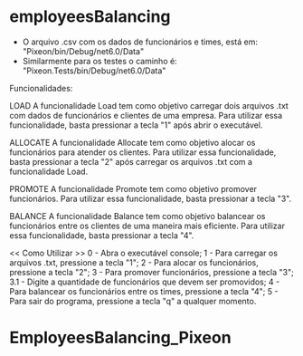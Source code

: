 # employeesBalancing

-   O arquivo .csv com os dados de funcionários e times, está em: "Pixeon/bin/Debug/net6.0/Data"
-   Similarmente para os testes o caminho é: "Pixeon.Tests/bin/Debug/net6.0/Data"

Funcionalidades:

LOAD
A funcionalidade Load tem como objetivo carregar dois arquivos .txt com dados de funcionários e clientes de uma empresa.
Para utilizar essa funcionalidade, basta pressionar a tecla "1" após abrir o executável.

ALLOCATE
A funcionalidade Allocate tem como objetivo alocar os funcionários para atender os clientes.
Para utilizar essa funcionalidade, basta pressionar a tecla "2" após carregar os arquivos .txt com a funcionalidade Load.

PROMOTE
A funcionalidade Promote tem como objetivo promover funcionários.
Para utilizar essa funcionalidade, basta pressionar a tecla "3".

BALANCE
A funcionalidade Balance tem como objetivo balancear os funcionários entre os clientes de uma maneira mais eficiente.
Para utilizar essa funcionalidade, basta pressionar a tecla "4".

<< Como Utilizar >>
0 - Abra o executável console;
1 - Para carregar os arquivos .txt, pressione a tecla "1";
2 - Para alocar os funcionários, pressione a tecla "2";
3 - Para promover funcionários, pressione a tecla "3";
3.1 - Digite a quantidade de funcionários que devem ser promovidos;
4 - Para balancear os funcionários entre os times, pressione a tecla "4";
5 - Para sair do programa, pressione a tecla "q" a qualquer momento.
# EmployeesBalancing_Pixeon
